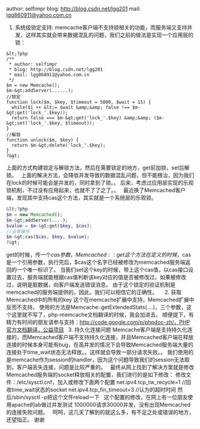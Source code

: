 author: selfimpr
blog: http://blog.csdn.net/lgg201
mail: lgg860911@yahoo.com.cn
 
1. 系统级锁定支持:
memcache客户端不支持锁相关的功能，而服务端又支持并发，这样其实就会带来数据混乱的问题，我们之前的做法是实现一个应用层的锁：

```c-sharp
&lt;?php
/**
 * author: selfimpr
 * blog: http://blog.csdn.net/lgg201
 * mail: lgg860911@yahoo.com.cn
 */
$m = new Memcache();
$m-&gt;addServer(......);
//锁定
function lock($m, $key, $timeout = 5000, $wait = 15) {
  while($i ++ &lt;= $wait &amp;&amp; false !== $m-&gt;get('lock_'.$key));
  return false === $m-&gt;get('lock_'.$key) &amp;&amp; ($m-&gt;set('lock_'.$key, $timeout));
}
//解锁
function unlock($m, $key) {
  return $m-&gt;delete('lock_'.$key);
}
?&gt;
```

上面的方式构建锁定与解锁方法，然后在需要锁定的地方，get前加锁，set后解锁。
 
上面的解决方法，会降低并发导致的数据混乱问题，但不能根治，因为我们在lock的时候可能会是并发的，同时拿到了锁。。
后来，考虑过应用层实现的乐观锁机制，不过没有应用起来，也就不了了之了。。
 
最近换了Memcached客户端，发现其中支持cas这个方法，其实就是一个系统层的乐观锁。

```php
&lt;?php
$m = new Memcached();
$m-&gt;addServer(....);
$value = $m-&gt;get($key, $cas);
//业务操作
$m-&gt;cas($cas, $key, $value);
?&gt;
```

get的时候，传一个$cas参数，Memcached::get这个方法在定义的时候，$cas是一个引用参数，执行完后，$cas这个名字已经被修改为memcached服务端返回的一个唯一标识了。
当我们set这个key的时候，带上这个cas值，以cas接口设置过去，服务端就能根据cas值判断该key对应的值是否被修改过，如果被修改过，说明是脏数据，向客户端发送错误消息。
由于这个锁定的验证机制是memcached的服务端提供的，因此，我们可以相信它的正确性。
 
 
2. 获取Memcached中的所有的key
这个在memcache扩展中支持，Memcached扩展中反而不支持。
使用的方法是Memcache::getExtendedStats(....)，三个参数，这个这里就不写了，php-memcache文档翻译的时候，我会加进去。
顺便提下，有精力有时间的朋友请参与支持：http://code.google.com/p/phpdoc-zh/，PHP官方文档翻译，公益项目
 
3. 持久化连接问题
Memcache客户端是支持持久化连接的，而Memcached客户端不支持持久化连接，并且Memcached客户端在释放连接的时候本身可能有bug，在高并发的情况下会导致Memcached服务端大量的连接处于time_wait状态无法释放。。这样就会导致一部分请求失败。。
我们使用的是memcache作为session的handler，因为这个问题导致我们的session无法取到，客户端丢失连接，问题是比较严重的。
 
最终从网上找到了解决方案就是修改Memcached服务端的socket释放相关的配置，我们进行的是如下修改：
修改文件：/etc/sysctl.cnf，加入或修改下面两个配置
net.ipv4.tcp_tw_recycle=1 //回收time_wait状态的socket
net.ipv4.tcp_fin_timeout=3 //认为的超时时间
然后/sbin/sysctl -p把这个文件reload一下
 
这个配置的修改，在网上有一位朋友使用apache的ab做过并发测试
1000000请求30000并发，没有出现Memcached的连接失败问题。
 
呵呵，这几天了解到的就这么多，有不足之处或错误的地方，还望指正。
谢谢
